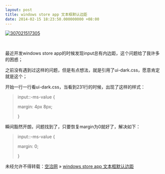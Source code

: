 ```yaml
---
layout: post
title: windows store app 文本框默认边距
date: 2014-02-15 18:23:50.000000000 +08:00
---
```


[![307021517305](http://kongqia.com/wp-content/uploads/2014/02/307021517305.jpg)](http://kongqia.com/wp-content/uploads/2014/02/307021517305.jpg)

 

最近开发windows store app的时候发现input总有内边距，这个问题给了我许多的困惑；

之前没有遇到过这样的问题，但是有点想法，就是引用了ui-dark.css，愿意肯定就是这个；

开始一行一行看ui-dark.css，当看到231行的时候，出现了这样的样式：

> input::-ms-value {
> 
> margin: 4px 8px;
> 
> }

瞬间豁然开朗，问题找到了，只要恢复margin为0就好了，解决如下：

> input::-ms-value {
> 
> margin: 0;
> 
> }

未经允许不得转载：[空洽网](http://kongqia.com) » [windows store app 文本框默认边距](http://kongqia.com/33284.html)


